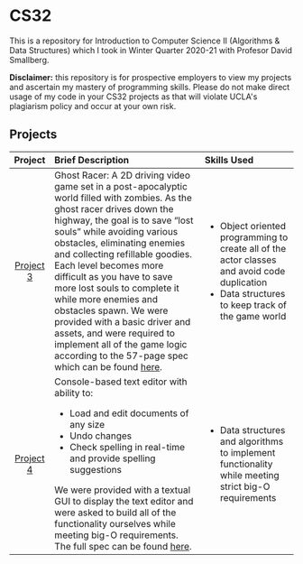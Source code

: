 # CS32
This is a repository for Introduction to Computer Science II (Algorithms & Data Structures) which I took in Winter Quarter 2020-21 with Profesor David Smallberg.

**Disclaimer:** this repository is for prospective employers to view my projects and ascertain my mastery of programming skills. Please do not make direct usage of
my code in your CS32 projects as that will violate UCLA's plagiarism policy and occur at your own risk.

## Projects
| Project | Brief Description | Skills Used |
|:-------:|:--|:--|
| [Project 3](Project_3) |Ghost Racer: A 2D driving video game set in a post-apocalyptic world filled with zombies. As the ghost racer drives down the highway, the goal is to save “lost souls” while avoiding various obstacles, eliminating enemies and collecting refillable goodies. Each level becomes more difficult as you have to save more lost souls to complete it while more enemies and obstacles spawn. We were provided with a basic driver and assets, and were required to implement all of the game logic according to the 57-page spec which can be found [here](Project_3/proj3-cs32-spec.pdf).|<ul><li>Object oriented programming to create all of the actor classes and avoid code duplication</li><li>Data structures to keep track of the game world</li></ul>|
| [Project 4](Project_4) |Console-based text editor with ability to: <ul><li>Load and edit documents of any size</li><li>Undo changes</li><li>Check spelling in real-time and provide spelling suggestions</li></ul>We were provided with a textual GUI to display the text editor and were asked to build all of the functionality ourselves while meeting big-O requirements. The full spec can be found [here](Project_4/cs32-p4-spec.pdf).|<ul><li>Data structures and algorithms to implement functionality while meeting strict big-O requirements</li></ul>
